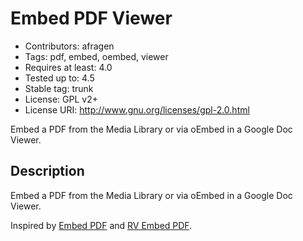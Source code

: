 # Embed PDF Viewer

* Contributors: afragen  
* Tags: pdf, embed, oembed, viewer  
* Requires at least: 4.0  
* Tested up to: 4.5  
* Stable tag: trunk  
* License: GPL v2+  
* License URI: http://www.gnu.org/licenses/gpl-2.0.html
  

Embed a PDF from the Media Library or via oEmbed in a Google Doc Viewer.

## Description
Embed a PDF from the Media Library or via oEmbed in a Google Doc Viewer.

Inspired by [Embed PDF](https://wordpress.org/plugins/dirtysuds-embed-pdf/) and [RV Embed PDF](https://wordpress.org/plugins/rv-embed-pdf/).

